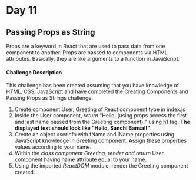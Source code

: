 # Day 11 #

## Passing Props as String ##

Props are a keyword in React that are used to pass data from one component to another. Props are passed to components via HTML attributes. Basically, they are like arguments to a function in JavaScript.


#### Challenge Description ###

This challenge has been created assuming that you have knowledge of HTML, CSS, JavaScript and have completed the Creating Components and Passing Props as Strings challenge.

1. Create component User, Greeting of React component type in index.js
2. Inside the User component, *return* "Hello, (using props access the first and last name passed from the Greeting component)!" using h1 tag. __The displayed text should look like "Hello, Sanchi Bansal!"__.
3. Create an object userinfo with fName and lName properties using JavaScript knowledge in Greeting component. Assign these properties values according to your name.
4. Within the *class component Greeting, render and return* User component having name attribute equal to your name.
5. Using the imported *ReactDOM* module, render the Greeting component created.